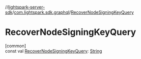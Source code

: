 //[lightspark-server-sdk](../../index.md)/[com.lightspark.sdk.graphql](index.md)/[RecoverNodeSigningKeyQuery](-recover-node-signing-key-query.md)

# RecoverNodeSigningKeyQuery

[common]\
const val [RecoverNodeSigningKeyQuery](-recover-node-signing-key-query.md): [String](https://kotlinlang.org/api/latest/jvm/stdlib/kotlin/-string/index.html)

